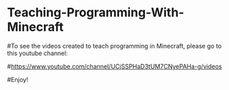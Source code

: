 # Teaching-Programming-With-Minecraft

#To see the videos created to teach programming in Minecraft, please go to this youtube channel:

#https://www.youtube.com/channel/UCjSSPHaD3tUM7CNyePAHa-g/videos

#Enjoy!
